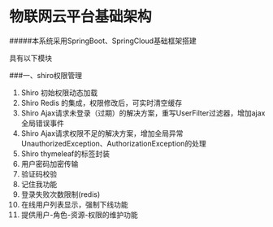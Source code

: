 # 物联网云平台基础架构


#####本系统采用SpringBoot、SpringCloud基础框架搭建  

具有以下模块

###一、shiro权限管理
1. Shiro 初始权限动态加载  
2. Shiro Redis 的集成，权限修改后，可实时清空缓存  
3. Shiro Ajax请求未登录（过期）的解决方案，重写UserFilter过滤器，增加ajax全局错误事件  
4. Shiro Ajax请求权限不足的解决方案，增加全局异常UnauthorizedException、AuthorizationException的处理  
5. Shiro thymeleaf的标签封装  
6. 用户密码加密传输  
7. 验证码校验  
8. 记住我功能  
9. 登录失败次数限制(redis)
10. 在线用户列表显示，强制下线功能  
11. 提供用户-角色-资源-权限的维护功能  
 

